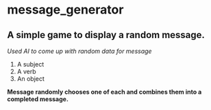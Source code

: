 # message_generator


## A simple game to display a random message.

*Used AI to come up with random data for message*

1. A subject
2. A verb
3. An object

**Message randomly chooses one of each and combines them into a completed message.**


